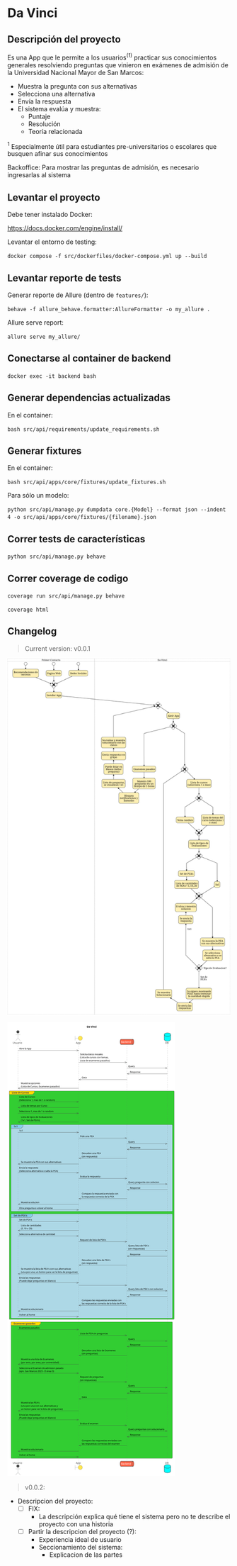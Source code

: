 # Da Vinci

## Descripción del proyecto

Es una App que le permite a los usuarios$^{(1)}$ practicar sus conocimientos generales resolviendo preguntas que vinieron en exámenes de admisión de la Universidad Nacional Mayor de San Marcos:
- Muestra la pregunta con sus alternativas
- Selecciona una alternativa
- Envía la respuesta
- El sistema evalúa y muestra:
  - Puntaje
  - Resolución
  - Teoría relacionada

$^{1}$ Especialmente útil para estudiantes pre-universitarios o escolares que busquen afinar sus conocimientos

Backoffice:
Para mostrar las preguntas de admisión, es necesario ingresarlas al sistema


## Levantar el proyecto

Debe tener instalado Docker:

https://docs.docker.com/engine/install/

Levantar el entorno de testing:

`docker compose -f src/dockerfiles/docker-compose.yml up --build`


## Levantar reporte de tests

Generar reporte de Allure (dentro de `features/`):

`behave -f allure_behave.formatter:AllureFormatter -o my_allure .`

Allure serve report:

`allure serve my_allure/`


## Conectarse al container de backend

`docker exec -it backend bash`


## Generar dependencias actualizadas

En el container:

`bash src/api/requirements/update_requirements.sh`


## Generar fixtures

En el container:

`bash src/api/apps/core/fixtures/update_fixtures.sh`

Para sólo un modelo:

`python src/api/manage.py dumpdata core.{Model} --format json --indent 4 -o src/api/apps/core/fixtures/{filename}.json`


## Correr tests de características

`python src/api/manage.py behave`


## Correr coverage de codigo

`coverage run src/api/manage.py behave`

`coverage html`


## Changelog


> Current version: v0.0.1

![Diagrama BPMN](docs/context/out/bpmn.png)

![Diagrama de Requests](docs/connections/out/Da%20Vinci.png)

> v0.0.2:

- Descripcion del proyecto:
  - [ ] FIX:
    - La descripción explica qué tiene el sistema pero no te describe el proyecto con una historia
  - [ ] Partir la descripcion del proyecto (?):
    - Experiencia ideal de usuario
    - Seccionamiento del sistema:
      - Explicacion de las partes

